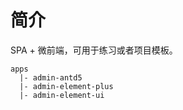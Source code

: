 # 简介

SPA + 微前端，可用于练习或者项目模板。

```
apps
  |- admin-antd5
  |- admin-element-plus
  |- admin-element-ui
```
